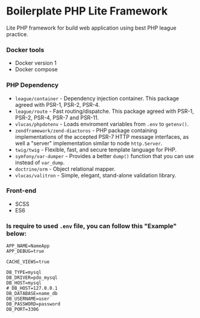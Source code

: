 # Boilerplate PHP Lite Framework

Lite PHP framework for build web application using best PHP league practice.

### Docker tools

* Docker version 1
* Docker compose

### PHP Dependency

* `league/container` - Dependency injection container. This package agreed with PSR-1, PSR-2, PSR-4.
* `league/route` - Fast routing/dispatche. This package agreed with PSR-1, PSR-2, PSR-4, PSR-7 and PSR-11.
* `vlucas/phpdotenv` - Loads enviroment variables from `.env` to `getenv()`.
* `zendframework/zend-diactoros` - PHP package containing implementations of the accepted PSR-7 HTTP message interfaces, as well a "server" implementation similar to node `http.Server`.
* `twig/twig` - Flexible, fast, and secure template language for PHP.
* `symfony/var-dumper` - Provides a better `dump()` function that you can use instead of `var_dump`.
* `doctrine/orm` - Object relational mapper.
* `vlucas/valitron` - Simple, elegant, stand-alone validation library.

### Front-end
* SCSS
* ES6

### Is require to used `.env` file, you can follow this "Example" below:

```
APP_NAME=NameApp
APP_DEBUG=true

CACHE_VIEWS=true

DB_TYPE=mysql
DB_DRIVER=pdo_mysql
DB_HOST=mysql
# DB_HOST=127.0.0.1
DB_DATABASE=name_db
DB_USERNAME=user
DB_PASSWORD=password
DB_PORT=3306
```